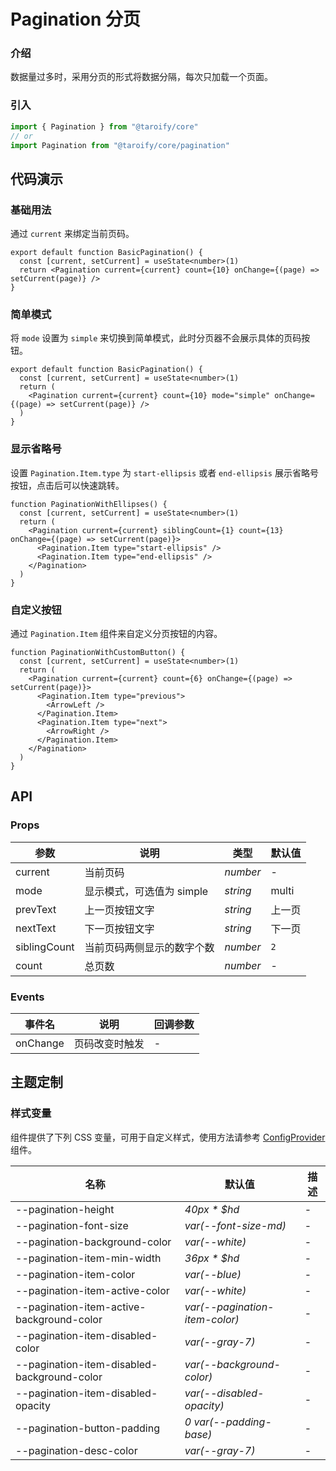 # Pagination 分页

### 介绍

数据量过多时，采用分页的形式将数据分隔，每次只加载一个页面。

### 引入

```js
import { Pagination } from "@taroify/core"
// or
import Pagination from "@taroify/core/pagination"
```

## 代码演示

### 基础用法

通过 `current` 来绑定当前页码。

```tsx
export default function BasicPagination() {
  const [current, setCurrent] = useState<number>(1)
  return <Pagination current={current} count={10} onChange={(page) => setCurrent(page)} />
}
```

### 简单模式

将 `mode` 设置为 `simple` 来切换到简单模式，此时分页器不会展示具体的页码按钮。

```tsx
export default function BasicPagination() {
  const [current, setCurrent] = useState<number>(1)
  return (
    <Pagination current={current} count={10} mode="simple" onChange={(page) => setCurrent(page)} />
  )
}
```

### 显示省略号

设置 `Pagination.Item.type` 为 `start-ellipsis` 或者 `end-ellipsis` 展示省略号按钮，点击后可以快速跳转。

```tsx
function PaginationWithEllipses() {
  const [current, setCurrent] = useState<number>(1)
  return (
    <Pagination current={current} siblingCount={1} count={13} onChange={(page) => setCurrent(page)}>
      <Pagination.Item type="start-ellipsis" />
      <Pagination.Item type="end-ellipsis" />
    </Pagination>
  )
}
```

### 自定义按钮

通过 `Pagination.Item` 组件来自定义分页按钮的内容。

```tsx
function PaginationWithCustomButton() {
  const [current, setCurrent] = useState<number>(1)
  return (
    <Pagination current={current} count={6} onChange={(page) => setCurrent(page)}>
      <Pagination.Item type="previous">
        <ArrowLeft />
      </Pagination.Item>
      <Pagination.Item type="next">
        <ArrowRight />
      </Pagination.Item>
    </Pagination>
  )
}
```

## API

### Props

| 参数         | 说明                       | 类型     | 默认值 |
| ------------ | -------------------------- | -------- | ------ |
| current      | 当前页码                   | _number_ | -      |
| mode         | 显示模式，可选值为 simple  | _string_ | multi  |
| prevText     | 上一页按钮文字             | _string_ | 上一页 |
| nextText     | 下一页按钮文字             | _string_ | 下一页 |
| siblingCount | 当前页码两侧显示的数字个数 | _number_ | `2`    |
| count        | 总页数                     | _number_ | -      |

### Events

| 事件名   | 说明           | 回调参数 |
| -------- | -------------- | -------- |
| onChange | 页码改变时触发 | -        |

## 主题定制

### 样式变量

组件提供了下列 CSS 变量，可用于自定义样式，使用方法请参考 [ConfigProvider](/components/config-provider/) 组件。

| 名称                                        | 默认值                         | 描述 |
| ------------------------------------------- | ------------------------------ | ---- |
| --pagination-height                         | _40px \* $hd_                  | -    |
| --pagination-font-size                      | _var(--font-size-md)_          | -    |
| --pagination-background-color               | _var(--white)_                 | -    |
| --pagination-item-min-width                 | _36px \* $hd_                  | -    |
| --pagination-item-color                     | _var(--blue)_                  | -    |
| --pagination-item-active-color              | _var(--white)_                 | -    |
| --pagination-item-active-background-color   | _var(--pagination-item-color)_ | -    |
| --pagination-item-disabled-color            | _var(--gray-7)_                | -    |
| --pagination-item-disabled-background-color | _var(--background-color)_      | -    |
| --pagination-item-disabled-opacity          | _var(--disabled-opacity)_      | -    |
| --pagination-button-padding                 | _0 var(--padding-base)_        | -    |
| --pagination-desc-color                     | _var(--gray-7)_                | -    |
